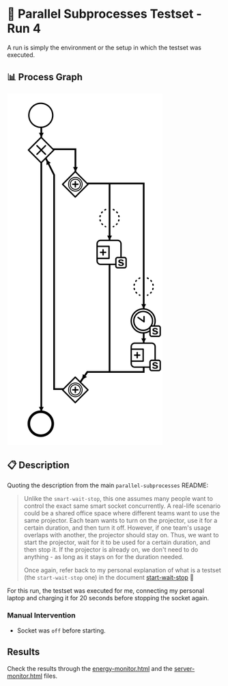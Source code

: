 # 🧪 Parallel Subprocesses Testset - Run 4

A run is simply the environment or the setup in which the testset was executed.

## 📊 Process Graph

![Process Diagram](https://raw.githubusercontent.com/ylkhayat/smart-socket-service/main/docs/testsets/parallel-subprocesses/parallel-subprocesses.svg)

## 📋 Description

Quoting the description from the main `parallel-subprocesses` README:

> Unlike the `smart-wait-stop`, this one assumes many people want to control the exact same smart socket concurrently. A real-life scenario could be a shared office space where different teams want to use the same projector. Each team wants to turn on the projector, use it for a certain duration, and then turn it off. However, if one team's usage overlaps with another, the projector should stay on. Thus, we want to start the projector, wait for it to be used for a certain duration, and then stop it. If the projector is already on, we don't need to do anything - as long as it stays on for the duration needed.
>
> Once again, refer back to my personal explanation of what is a testset (the `start-wait-stop` one) in the document [start-wait-stop](https://raw.githubusercontent.com/ylkhayat/smart-socket-service/main/docs/testsets/start-wait-stop.pdf) 🚀

For this run, the testset was executed for me, connecting my personal laptop and charging it for 20 seconds before stopping the socket again.

### Manual Intervention

- Socket was `off` before starting.

## Results

Check the results through the [energy-monitor.html](https://ylkhayat.github.io/smart-socket-service/testsets/#parallel-processes/run-1/energy-monitor.html) and the [server-monitor.html](https://ylkhayat.github.io/smart-socket-service/testsets/#parallel-processes/run-1/server-monitor.html) files.
